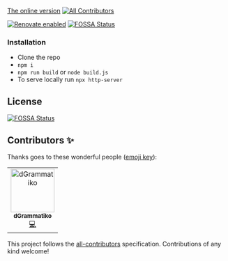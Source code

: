 [The online version](https://dgrammatiko.github.io/on-a-diet/)
[![All Contributors](https://img.shields.io/badge/all_contributors-1-orange.svg?style=flat-square)](#contributors)

[![Renovate enabled](https://img.shields.io/badge/renovate-enabled-brightgreen.svg)](https://renovatebot.com/)
[![FOSSA Status](https://app.fossa.io/api/projects/git%2Bgithub.com%2Fdgrammatiko%2Fon-a-diet.svg?type=shield)](https://app.fossa.io/projects/git%2Bgithub.com%2Fdgrammatiko%2Fon-a-diet?ref=badge_shield)

### Installation


- Clone the repo
- `npm i`
- `npm run build` or `node build.js`
- To serve locally run `npx http-server`



## License
[![FOSSA Status](https://app.fossa.io/api/projects/git%2Bgithub.com%2Fdgrammatiko%2Fon-a-diet.svg?type=large)](https://app.fossa.io/projects/git%2Bgithub.com%2Fdgrammatiko%2Fon-a-diet?ref=badge_large)
## Contributors ✨

Thanks goes to these wonderful people ([emoji key](https://allcontributors.org/docs/en/emoji-key)):

<!-- ALL-CONTRIBUTORS-LIST:START - Do not remove or modify this section -->
<!-- prettier-ignore -->
<table>
  <tr>
    <td align="center"><a href="https://dgrammatiko.online"><img src="https://avatars0.githubusercontent.com/u/3889375?v=4" width="100px;" alt="dGrammatiko"/><br /><sub><b>dGrammatiko</b></sub></a><br /><a href="https://github.com/dgrammatiko/on-a-diet/commits?author=dgrammatiko" title="Code">💻</a></td>
  </tr>
</table>

<!-- ALL-CONTRIBUTORS-LIST:END -->

This project follows the [all-contributors](https://github.com/all-contributors/all-contributors) specification. Contributions of any kind welcome!